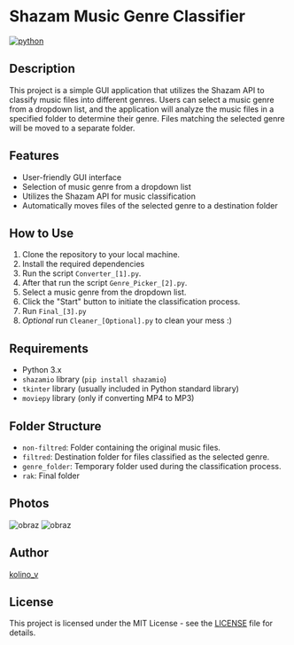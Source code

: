# Shazam Music Genre Classifier
[![python](https://img.shields.io/badge/Python-3.9-3776AB.svg?style=flat&logo=python&logoColor=white)](https://www.python.org) 
## Description

This project is a simple GUI application that utilizes the Shazam API to classify music files into different genres. Users can select a music genre from a dropdown list, and the application will analyze the music files in a specified folder to determine their genre. Files matching the selected genre will be moved to a separate folder.

## Features

- User-friendly GUI interface
- Selection of music genre from a dropdown list
- Utilizes the Shazam API for music classification
- Automatically moves files of the selected genre to a destination folder

## How to Use

1. Clone the repository to your local machine.
2. Install the required dependencies 
3. Run the script `Converter_[1].py`.
4. After that run the script `Genre_Picker_[2].py`.
5. Select a music genre from the dropdown list.
6. Click the "Start" button to initiate the classification process.
7. Run `Final_[3].py`
8. *Optional* run `Cleaner_[Optional].py` to clean your mess :)

## Requirements

- Python 3.x
- `shazamio` library (`pip install shazamio`)
- `tkinter` library (usually included in Python standard library)
- `moviepy` library (only if converting MP4 to MP3)

## Folder Structure

- `non-filtred`: Folder containing the original music files.
- `filtred`: Destination folder for files classified as the selected genre.
- `genre_folder`: Temporary folder used during the classification process.
- `rak`: Final folder

## Photos
![obraz](https://github.com/kolinov2/Shazamio-Music-Genre-Classifier-From-MP4/assets/94188817/2ef6d9d8-77f4-46d1-bb03-f369e133e579)
![obraz](https://github.com/kolinov2/Shazamio-Music-Genre-Classifier-From-MP4/assets/94188817/71fa1def-51fb-44c2-90bb-4c65c8a4095b)

## Author

[kolino_v](https://github.com/kolinov2)

## License

This project is licensed under the MIT License - see the [LICENSE](LICENSE) file for details.
